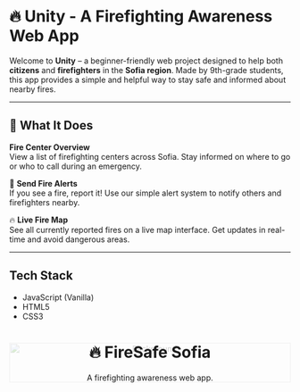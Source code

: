 # 🔥 Unity - A Firefighting Awareness Web App

Welcome to **Unity** – a beginner-friendly web project designed to help both **citizens** and **firefighters** in the **Sofia region**. Made by 9th-grade students, this app provides a simple and helpful way to stay safe and informed about nearby fires.

---

## 🌟 What It Does

 **Fire Center Overview**  
View a list of firefighting centers across Sofia. Stay informed on where to go or who to call during an emergency.

🚨 **Send Fire Alerts**  
If you see a fire, report it! Use our simple alert system to notify others and firefighters nearby.

🔥 **Live Fire Map**  
See all currently reported fires on a live map interface. Get updates in real-time and avoid dangerous areas.

---

##  Tech Stack

-  JavaScript (Vanilla)
-  HTML5
-  CSS3
<div style="position: relative; text-align: center;">
  <img src="shutterstock_1610834731-1.jpg" alt="Background" style="width: 100%; opacity: 0.2; position: absolute; top: 0; left: 0; z-index: -1;">
  <h1>🔥 FireSafe Sofia</h1>
  <p>A firefighting awareness web app.</p>
</div>

